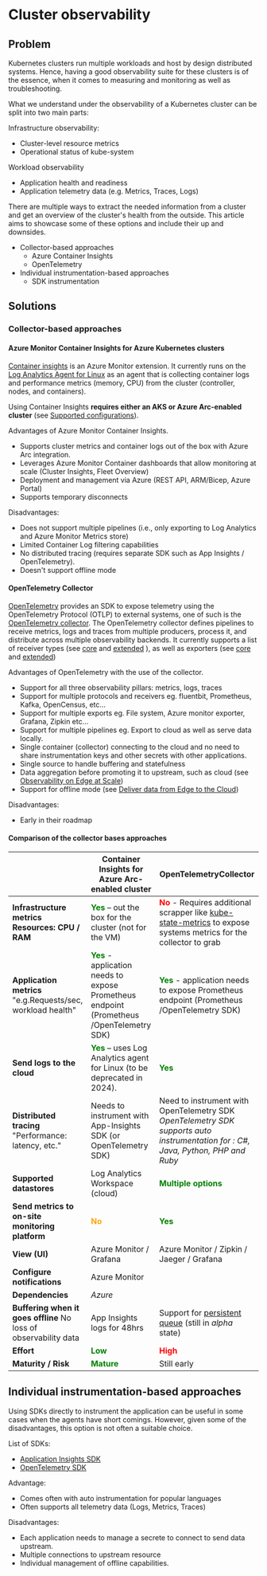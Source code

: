 # Cluster observability

## Problem

Kubernetes clusters run multiple workloads and host by design distributed systems. Hence, having a good observability suite for these clusters is of the essence, when it comes to measuring and monitoring as well as troubleshooting.

What we understand under the observability of a Kubernetes cluster can be split into two main parts:

Infrastructure observability:

- Cluster-level resource metrics
- Operational status of kube-system

Workload observability

- Application health and readiness
- Application telemetry data (e.g. Metrics, Traces, Logs)

There are multiple ways to extract the needed information from a cluster and get an overview of the cluster's health from the outside.
This article aims to showcase some of these options and include their up and downsides.

- Collector-based approaches
  - Azure Container Insights
  - OpenTelemetry
- Individual instrumentation-based approaches
  - SDK instrumentation

## Solutions

### Collector-based approaches

#### Azure Monitor Container Insights for Azure Kubernetes clusters

[Container insights](https://docs.microsoft.com/azure/azure-monitor/containers/container-insights-enable-arc-enabled-clusters) is an Azure Monitor extension. It currently runs on the [Log Analytics Agent for Linux](https://docs.microsoft.com/azure/azure-monitor/agents/agent-linux?tabs=wrapper-script) as an agent that is collecting container logs and performance metrics (memory, CPU) from the cluster (controller, nodes, and containers).

Using Container Insights **requires either an AKS or Azure Arc-enabled cluster** (see [Supported configurations](https://learn.microsoft.com/azure/azure-monitor/containers/container-insights-onboard#supported-configurations)).

Advantages of Azure Monitor Container Insights.

- Supports cluster metrics and container logs out of the box with Azure Arc integration.
- Leverages Azure Monitor Container dashboards that allow monitoring at scale (Cluster Insights, Fleet Overview)
- Deployment and management via Azure (REST API, ARM/Bicep, Azure Portal)
- Supports temporary disconnects

Disadvantages:

- Does not support multiple pipelines (i.e., only exporting to Log Analytics and Azure Monitor Metrics store)
- Limited Container Log filtering capabilities
- No distributed tracing (requires separate SDK such as App Insights / OpenTelemetry).
- Doesn't support offline mode

#### OpenTelemetry Collector

[OpenTelemetry](https://opentelemetry.io/) provides an SDK to expose telemetry using the OpenTelemetry Protocol (OTLP) to external systems, one of such is the [OpenTelemetry collector](https://opentelemetry.io/docs/collector/).
The OpenTelemetry collector defines pipelines to receive metrics, logs and traces from multiple producers, process it, and distribute across multiple observability backends.
It currently supports a list of receiver types (see [core](https://github.com/open-telemetry/opentelemetry-collector/tree/main/receiver) and [extended](https://github.com/open-telemetry/opentelemetry-collector-contrib/tree/main/receiver) ), as well as exporters (see [core](https://github.com/open-telemetry/opentelemetry-collector/tree/main/exporter) and [extended](https://github.com/open-telemetry/opentelemetry-collector-contrib/tree/main/exporter))

Advantages of OpenTelemetry with the use of the collector.

- Support for all three observability pillars: metrics, logs, traces
- Support for multiple protocols and receivers eg. fluentbit, Prometheus, Kafka, OpenCensus, etc...
- Support for multiple exports eg. File system, Azure monitor exporter, Grafana, Zipkin etc...
- Support for multiple pipelines eg. Export to cloud as well as serve data locally.
- Single container (collector) connecting to the cloud and no need to share instrumentation keys and other secrets with other applications.
- Single source to handle buffering and statefulness
- Data aggregation before promoting it to upstream, such as cloud (see [Observability on Edge at Scale](./README.md#observability-on-edge-at-scale))
- Support for offline mode (see [Deliver data from Edge to the Cloud](./README.md#deliver-data-from-edge-to-the-cloud))

Disadvantages:

- Early in their roadmap

#### Comparison of the collector bases approaches

|                                                                  | Container Insights for Azure Arc-enabled cluster                                                                     | OpenTelemetryCollector                                                                                                                                                                                |
| ---------------------------------------------------------------- | -------------------------------------------------------------------------------------------------------------------- | ----------------------------------------------------------------------------------------------------------------------------------------------------------------------------------------------------- |
| **Infrastructure metrics Resources: CPU / RAM**                  | <font color="green">**Yes**</font> – out the box for the cluster (not for the VM)                                    | <font color="red">**No**</font> - Requires additional scrapper like [kube-state-metrics](https://github.com/kubernetes/kube-state-metrics) to expose systems metrics for the collector to grab</font> |
| **Application metrics** "e.g.Requests/sec, workload health"      | <font color="green">**Yes**</font> - application needs to expose Prometheus endpoint (Prometheus /OpenTelemetry SDK) | <font color="green">**Yes**</font> - application needs to expose Prometheus endpoint (Prometheus /OpenTelemetry SDK)                                                                                  |
| **Send logs to the cloud**                                       | <font color="green">**Yes**</font> – uses Log Analytics agent for Linux (to be deprecated in 2024).                  | <font color="green">**Yes**</font>                                                                                                                                                                    |
| **Distributed tracing** "Performance: latency, etc."             | Needs to instrument with App-Insights SDK (or OpenTelemetry SDK) <br/>                                               | Need to instrument with OpenTelemetry SDK _OpenTelemetry SDK supports auto instrumentation for : C#, Java, Python, PHP and Ruby_                                                                      |
| **Supported datastores**                                         | Log Analytics Workspace (cloud)                                                                                      | <font color="green">**Multiple options**</font>                                                                                                                                                       |
| **Send metrics to on-site monitoring platform**                  | <font color="orange">**No**</font>                                                                                   | <font color="green">**Yes**</font>                                                                                                                                                                    |
| **View (UI)**                                                    | Azure Monitor / Grafana                                                                                              | Azure Monitor / Zipkin / Jaeger / Grafana</font>                                                                                                                                                      |
| **Configure notifications**                                      | Azure Monitor                                                                                                        |                                                                                                                                                                                                       |
| **Dependencies**                                                 | _Azure_                                                                                                              |                                                                                                                                                                                                       |
| **Buffering when it goes offline** No loss of observability data | App Insights logs for 48hrs                                                                                          | Support for [persistent queue](https://github.com/open-telemetry/opentelemetry-collector/tree/main/exporter/exporterhelper#persistent-queue) (still in _alpha_ state)                                 |
| **Effort**                                                       | <font color="green">**Low**</font>                                                                                   | <font color="red">**High**</font>                                                                                                                                                                     |
| **Maturity / Risk**                                              | <font color="green">**Mature**</font>                                                                                | Still early                                                                                                                                                                                           |

## Individual instrumentation-based approaches

Using SDKs directly to instrument the application can be useful in some cases when the agents have short comings. However, given some of the disadvantages, this option is not often a suitable choice.

List of SDKs:

- [Application Insights SDK](https://learn.microsoft.com/azure/azure-monitor/app/api-custom-events-metrics)
- [OpenTelemetry SDK](https://opentelemetry.io/docs/instrumentation/)

Advantage:

- Comes often with auto instrumentation for popular languages
- Often supports all telemetry data (Logs, Metrics, Traces)

Disadvantages:

- Each application needs to manage a secrete to connect to send data upstream.
- Multiple connections to upstream resource
- Individual management of offline capabilities.
